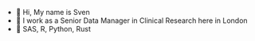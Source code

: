- 👋 Hi, My name is Sven
- 👀 I work as a Senior Data Manager in Clinical Research here in London
- 🌱 SAS, R, Python, Rust

